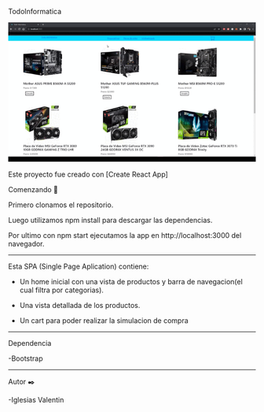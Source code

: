 TodoInformatica

![image](https://github.com/ValennIglesias/todo_informatica_iglesias/blob/master/proyecto_react.gif?raw=true)

Este proyecto fue creado con [Create React App]



Comenzando 🚀

Primero clonamos el repositorio.

Luego utilizamos npm install para descargar las dependencias.

Por ultimo con npm start ejecutamos la app en http://localhost:3000 del navegador.

-----------------------------------------------------------------------------------

Esta SPA (Single Page Aplication) contiene:
- Un home inicial con una vista de productos y barra de navegacion(el cual filtra por categorias).

- Una vista detallada de los productos.

- Un cart para poder realizar la simulacion de compra

------------------------------------------------------------

Dependencia

-Bootstrap

-----------------------------------------------
Autor ✒️

-Iglesias Valentin
